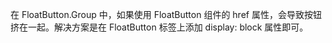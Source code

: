 在 FloatButton.Group 中，如果使用 FloatButton 组件的 href 属性，会导致按钮挤在一起。解决方案是在 FloatButton 标签上添加 display: block 属性即可。
